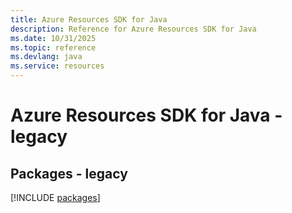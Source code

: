 ```yaml
---
title: Azure Resources SDK for Java
description: Reference for Azure Resources SDK for Java
ms.date: 10/31/2025
ms.topic: reference
ms.devlang: java
ms.service: resources
---
```

# Azure Resources SDK for Java - legacy
## Packages - legacy
[!INCLUDE [packages](resources-index.md)]